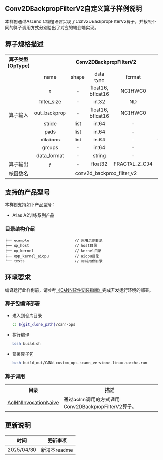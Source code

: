 ## Conv2DBackpropFilterV2自定义算子样例说明 
本样例通过Ascend C编程语言实现了Conv2DBackpropFilterV2算子，并按照不同的算子调用方式分别给出了对应的端到端实现。


## 算子规格描述
<table>
<tr><th align="center">算子类型(OpType)</th><th colspan="5" align="center">Conv2DBackpropFilterV2</th></tr>
<tr><td rowspan="9" align="center">算子输入</td><td align="center">name</td><td align="center">shape</td><td align="center">data type</td><td align="center">format</td><td align="center">默认值</td></tr>

<tr><td align="center">x</td><td align="center">-</td><td align="center">float16, bfloat16</td><td align="center">NC1HWC0</td><td align="center">\</td></tr>

<tr><td align="center">filter_size</td><td align="center">-</td><td align="center">int32</td><td align="center">ND</td><td align="center">\</td></tr>

<tr><td align="center">out_backprop</td><td align="center">-</td><td align="center">float16, bfloat16</td><td align="center">NC1HWC0</td><td align="center">\</td></tr>

<tr><td align="center">stride</td><td align="center">list</td><td align="center">int64</td><td align="center">-</td><td align="center">\</td></tr>

<tr><td align="center">pads</td><td align="center">list</td><td align="center">int64</td><td align="center">-</td><td align="center">\</td></tr>

<tr><td align="center">dilations</td><td align="center">list</td><td align="center">int64</td><td align="center">-</td><td align="center">{1,1,1,1}</td></tr>

<tr><td align="center">groups</td><td align="center">-</td><td align="center">int64</td><td align="center">-</td><td align="center">1</td></tr>

<tr><td align="center">data_format</td><td align="center">-</td><td align="center">string</td><td align="center">-</td><td align="center">NCHW</td></tr>


<tr><td rowspan="1" align="center">算子输出</td><td align="center">y</td><td align="center">-</td><td align="center">float32</td><td align="center">FRACTAL_Z_C04</td><td align="center">\</td></tr>

<tr><td rowspan="1" align="center">核函数名</td><td colspan="5" align="center">conv2d_backprop_filter_v2</td></td></tr>
</table>


## 支持的产品型号
本样例支持如下产品型号：
- Atlas A2训练系列产品

### 目录结构介绍
```
├── example                     // 调用示例目录
├── op_host                     // host目录
├── op_kernel                   // kernel目录
├── opp_kernel_aicpu            // aicpu目录
└── tests                       // 测试用例目录
```

## 环境要求
编译运行此样例前，请参考[《CANN软件安装指南》](https://hiascend.com/document/redirect/CannCommunityInstSoftware)完成开发运行环境的部署。

### 算子包编译部署
  - 进入到仓库目录

    ```bash
    cd ${git_clone_path}/cann-ops
    ```

  - 执行编译

    ```bash
    bash build.sh
    ```

  - 部署算子包

    ```bash
    bash build_out/CANN-custom_ops-<cann_version>-linux.<arch>.run
    ```
    
### 算子调用
<table>
    <th>目录</th><th>描述</th>
    <tr>
        <td><a href="./examples/AclNNInvocationNaive"> AclNNInvocationNaive</td><td>通过aclnn调用的方式调用Conv2DBackpropFilterV2算子。</td>
    </tr>
</table>

## 更新说明
| 时间 | 更新事项 |
|----|------|
| 2025/04/30 | 新增本readme |